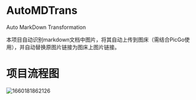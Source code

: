 # AutoMDTrans

Auto MarkDown Transformation

本项目自动识别markdown文档中图片，将其自动上传到图床（需结合PicGo使用），并自动替换原图片链接为图床上图片链接。

# 项目流程图

![1660181862126](image/README/1660181862126.png)
